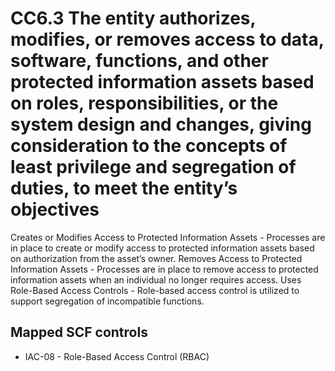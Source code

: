 # CC6.3 The entity authorizes, modifies, or removes access to data, software, functions, and other protected information assets based on roles, responsibilities, or the system design and changes, giving consideration to the concepts of least privilege and segregation of duties, to meet the entity’s objectives
Creates or Modifies Access to Protected Information Assets - Processes are in place to create or modify access to protected information assets based on authorization from the asset’s owner. Removes Access to Protected Information Assets - Processes are in place to remove access to protected information assets when an individual no longer requires access. Uses Role-Based Access Controls - Role-based access control is utilized to support segregation of incompatible functions.
## Mapped SCF controls
- IAC-08 - Role-Based Access Control (RBAC)